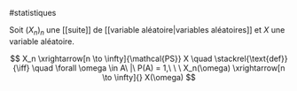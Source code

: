 #statistiques 

Soit $(X_n)_n$ une [[suite]] de [[variable aléatoire|variables aléatoires]] et $X$ une variable aléatoire.

$$
X_n \xrightarrow[n \to \infty]{\mathcal{PS}} X \quad \stackrel{\text{def}}{\iff} \quad \forall \omega \in A\ |\ P(A) = 1,\ \ \ X_n(\omega) \xrightarrow[n \to \infty]{} X(\omega)
$$

